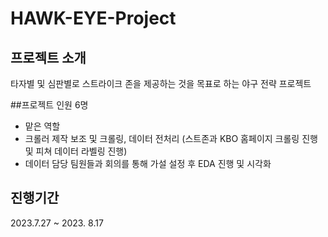 # HAWK-EYE-Project

## 프로젝트 소개
타자별 및 심판별로 스트라이크 존을 제공하는 것을 목표로 하는 야구 전략 프로젝트

##프로젝트 인원
6명

- 맡은 역할
-  크롤러 제작 보조 및 크롤링, 데이터 전처리
(스트존과 KBO 홈페이지 크롤링 진행 및 피쳐 데이터 라벨링 진행)
  - 데이터 담당 팀원들과 회의를 통해 가설 설정 후 EDA 진행 및 시각화

## 진행기간
2023.7.27 ~ 2023. 8.17
